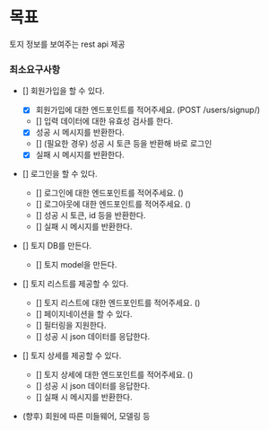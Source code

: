 # 목표

토지 정보를 보여주는 rest api 제공

### 최소요구사항

- [] 회원가입을 할 수 있다.
  - [x] 회원가입에 대한 엔드포인트를 적어주세요. (POST /users/signup/)
  - [] 입력 데이터에 대한 유효성 검사를 한다.
  - [x] 성공 시 메시지를 반환한다.
  - [] (필요한 경우) 성공 시 토큰 등을 반환해 바로 로그인
  - [x] 실패 시 메시지를 반환한다.
- [] 로그인을 할 수 있다.
  - [] 로그인에 대한 엔드포인트를 적어주세요. ()
  - [] 로그아웃에 대한 엔드포인트를 적어주세요. ()
  - [] 성공 시 토큰, id 등을 반환한다.
  - [] 실패 시 메시지를 반환한다.
- [] 토지 DB를 만든다.
  - [] 토지 model을 만든다.
- [] 토지 리스트를 제공할 수 있다.
  - [] 토지 리스트에 대한 엔드포인트를 적어주세요. ()
  - [] 페이지네이션을 할 수 있다.
  - [] 필터링을 지원한다.
  - [] 성공 시 json 데이터를 응답한다.
- [] 토지 상세를 제공할 수 있다.
  - [] 토지 상세에 대한 엔드포인트를 적어주세요. ()
  - [] 성공 시 json 데이터를 응답한다.
  - [] 실패 시 메시지를 반환한다.

- (향후) 회원에 따른 미들웨어, 모델링 등